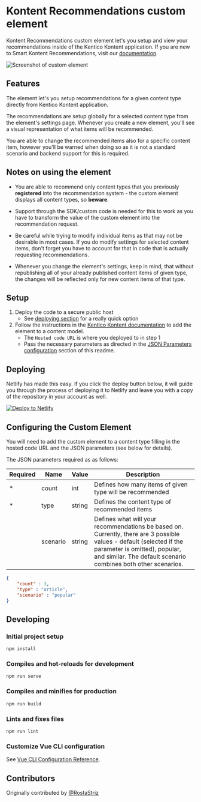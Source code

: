 # Kontent Recommendations custom element

Kontent Recommendations custom element let's you setup and view your recommendations inside of the Kentico Kontent application. If you are new to Smart Kontent Recommendations, visit our [documentation](https://docs.kontent.ai/tutorials/develop-apps/build-strong-foundation/personalize-content-with-ai).

![Screenshot of custom element](element.gif)

## Features
The element let's you setup recommendations for a given content type directly from Kentico Kontent application. 

The recommendations are setup globally for a selected content type from the element's settings page. Whenever you create a new element, you'll see a visual representation of what items will be recommended. 

You are able to change the recommended items also for a specific content item, however you'll be warned when doing so as it is not a standard scenario and backend support for this is required. 

## Notes on using the element
- You are able to recommend only content types that you previously **registered** into the recommendation system - the custom element displays all content types, so **beware**.

- Support through the SDK/custom code is needed for this to work as you have to transform the value of the custom element into the recommendation request. 

- Be careful while trying to modify individual items as that may not be desirable in most cases. If you do modify settings for selected content items, don't forget you have to account for that in code that is actually requesting recommendations.

- Whenever you change the element's settings, keep in mind, that without republishing all of your already published content items of given type, the changes will be reflected only for new content items of that type. 

## Setup

1. Deploy the code to a secure public host
    * See [deploying section](#Deploying) for a really quick option
1. Follow the instructions in the [Kentico Kontent documentation](https://docs.kontent.ai/tutorials/develop-apps/integrate/integrating-your-own-content-editing-features#a-3--displaying-a-custom-element-in-kentico-kontent) to add the element to a content model.
    * The `Hosted code URL` is where you deployed to in step 1
    * Pass the necessary parameters as directed in the [JSON Parameters configuration](#json-parameters) section of this readme.

## Deploying

Netlify has made this easy. If you click the deploy button below, it will guide you through the process of deploying it to Netlify and leave you with a copy of the repository in your account as well.

[![Deploy to Netlify](https://www.netlify.com/img/deploy/button.svg)](https://app.netlify.com/start/deploy?repository=https://github.com/strizr/kontent-recommendations-custom-module)

## Configuring the Custom Element

You will need to add the custom element to a content type filling in the hosted code URL and the JSON parameters (see below for details).

The JSON parameters required as as follows:

|Required | Name | Value | Description |
|---------| ---- | ----- | ----------- |
|*|count|int| Defines how many items of given type will be recommended |
|*|type|string| Defines the content type of recommended items |
||scenario|string| Defines what will your recommendations be based on. Currently, there are 3 possible values - default (selected if the parameter is omitted), popular, and similar. The default scenario combines both other scenarios. 

```json
{
    "count" : 3,
    "type" : "article",
    "scenario" : "popular"
}
```

## Developing

### Initial project setup

```console
npm install
```

### Compiles and hot-reloads for development

```console
npm run serve
```

### Compiles and minifies for production

```console
npm run build
```

### Lints and fixes files

```console
npm run lint
```

### Customize Vue CLI configuration

See [Vue CLI Configuration Reference](https://cli.vuejs.org/config/).

## Contributors

Originally contributed by [@RostaStriz](https://github.com/strizr)